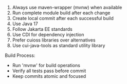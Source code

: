 1. Always use maven-wrapper (mvnw) when available
2. Run complete module build after each change
3. Create local commit after each successful build
4. Use Java 17
5. Follow Jakarta EE standards
6. Use CDI for dependency injection
7. Prefer cuioss libraries over alternatives
8. Use cui-java-tools as standard utility library

Build Process:
- Run 'mvnw' for build operations
- Verify all tests pass before commit
- Keep commits atomic and focused